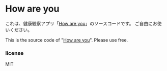 # How are you
これは、健康観察アプリ「[How are you](http://tk3-805-12365.vw.sakura.ne.jp:3000/)」のソースコードです。
ご自由にお使いください。

This is the source code of "[How are you](http://tk3-805-12365.vw.sakura.ne.jp:3000/)".
Please use free.
### license
MIT
